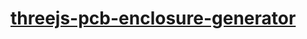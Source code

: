 [threejs-pcb-enclosure-generator](https://dirkarnez.github.io/threejs-pcb-enclosure-generator)
==============================================================================================
